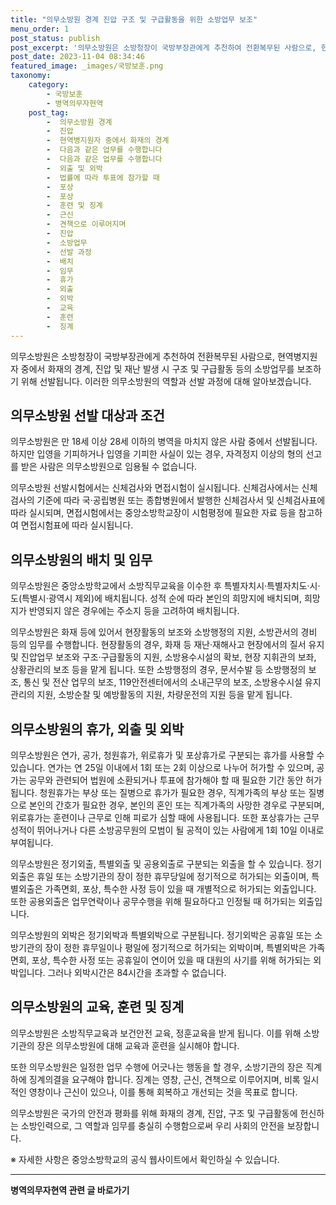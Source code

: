 ```yaml
---
title: "의무소방원 경계 진압 구조 및 구급활동을 위한 소방업무 보조"
menu_order: 1
post_status: publish
post_excerpt: '의무소방원은 소방청장이 국방부장관에게 추천하여 전환복무된 사람으로, 현역병지원자 중에서 화재의 경계, 진압 및 재난 발생 시 구조 및 구급활동 등의 소방업무를 보조하기 위해 선발됩니다. 이러한 의무소방원의 역할과 선발 과정에 대해 알아보겠습니다.'
post_date: 2023-11-04 08:34:46
featured_image: _images/국방보훈.png
taxonomy:
    category:
        - 국방보훈
        - 병역의무자현역
    post_tag:
        -  의무소방원 경계
        -  진압
        -  현역병지원자 중에서 화재의 경계
        -  다음과 같은 업무를 수행합니다
        -  다음과 같은 업무를 수행합니다
        -  외출 및 외박
        -  법률에 따라 투표에 참가할 때
        -  포상
        -  포상
        -  훈련 및 징계
        -  근신
        -  견책으로 이루어지며
        -  진압
        -  소방업무
        -  선발 과정
        -  배치
        -  임무
        -  휴가
        -  외출
        -  외박
        -  교육
        -  훈련
        -  징계
---
```



의무소방원은 소방청장이 국방부장관에게 추천하여 전환복무된 사람으로, 현역병지원자 중에서 화재의 경계, 진압 및 재난 발생 시 구조 및 구급활동 등의 소방업무를 보조하기 위해 선발됩니다. 이러한 의무소방원의 역할과 선발 과정에 대해 알아보겠습니다.

## 의무소방원 선발 대상과 조건

의무소방원은 만 18세 이상 28세 이하의 병역을 마치지 않은 사람 중에서 선발됩니다. 하지만 입영을 기피하거나 입영을 기피한 사실이 있는 경우, 자격정지 이상의 형의 선고를 받은 사람은 의무소방원으로 임용될 수 없습니다.

의무소방원 선발시험에서는 신체검사와 면접시험이 실시됩니다. 신체검사에서는 신체검사의 기준에 따라 국·공립병원 또는 종합병원에서 발행한 신체검사서 및 신체검사표에 따라 실시되며, 면접시험에서는 중앙소방학교장이 시험평정에 필요한 자료 등을 참고하여 면접시험표에 따라 실시됩니다.

## 의무소방원의 배치 및 임무

의무소방원은 중앙소방학교에서 소방직무교육을 이수한 후 특별자치시·특별자치도·시·도(특별시·광역시 제외)에 배치됩니다. 성적 순에 따라 본인의 희망지에 배치되며, 희망지가 반영되지 않은 경우에는 주소지 등을 고려하여 배치됩니다.

의무소방원은 화재 등에 있어서 현장활동의 보조와 소방행정의 지원, 소방관서의 경비 등의 임무를 수행합니다. 현장활동의 경우, 화재 등 재난·재해사고 현장에서의 질서 유지 및 진압업무 보조와 구조·구급활동의 지원, 소방용수시설의 확보, 현장 지휘관의 보좌, 상황관리의 보조 등을 맡게 됩니다. 또한 소방행정의 경우, 문서수발 등 소방행정의 보조, 통신 및 전산 업무의 보조, 119안전센터에서의 소내근무의 보조, 소방용수시설 유지관리의 지원, 소방순찰 및 예방활동의 지원, 차량운전의 지원 등을 맡게 됩니다.

## 의무소방원의 휴가, 외출 및 외박

의무소방원은 연가, 공가, 청원휴가, 위로휴가 및 포상휴가로 구분되는 휴가를 사용할 수 있습니다. 연가는 연 25일 이내에서 1회 또는 2회 이상으로 나누어 허가할 수 있으며, 공가는 공무와 관련되어 법원에 소환되거나 투표에 참가해야 할 때 필요한 기간 동안 허가됩니다. 청원휴가는 부상 또는 질병으로 휴가가 필요한 경우, 직계가족의 부상 또는 질병으로 본인의 간호가 필요한 경우, 본인의 혼인 또는 직계가족의 사망한 경우로 구분되며, 위로휴가는 훈련이나 근무로 인해 피로가 심할 때에 사용됩니다. 또한 포상휴가는 근무성적이 뛰어나거나 다른 소방공무원의 모범이 될 공적이 있는 사람에게 1회 10일 이내로 부여됩니다.

의무소방원은 정기외출, 특별외출 및 공용외출로 구분되는 외출을 할 수 있습니다. 정기외출은 휴일 또는 소방기관의 장이 정한 휴무당일에 정기적으로 허가되는 외출이며, 특별외출은 가족면회, 포상, 특수한 사정 등이 있을 때 개별적으로 허가되는 외출입니다. 또한 공용외출은 업무연락이나 공무수행을 위해 필요하다고 인정될 때 허가되는 외출입니다.

의무소방원의 외박은 정기외박과 특별외박으로 구분됩니다. 정기외박은 공휴일 또는 소방기관의 장이 정한 휴무일이나 평일에 정기적으로 허가되는 외박이며, 특별외박은 가족면회, 포상, 특수한 사정 또는 공휴일이 연이어 있을 때 대원의 사기를 위해 허가되는 외박입니다. 그러나 외박시간은 84시간을 초과할 수 없습니다.

## 의무소방원의 교육, 훈련 및 징계

의무소방원은 소방직무교육과 보건안전 교육, 정훈교육을 받게 됩니다. 이를 위해 소방기관의 장은 의무소방원에 대해 교육과 훈련을 실시해야 합니다.

또한 의무소방원은 일정한 업무 수행에 어긋나는 행동을 할 경우, 소방기관의 장은 직계하에 징계의결을 요구해야 합니다. 징계는 영창, 근신, 견책으로 이루어지며, 비록 일시적인 영창이나 근신이 있으나, 이를 통해 회복하고 개선되는 것을 목표로 합니다.

의무소방원은 국가의 안전과 평화를 위해 화재의 경계, 진압, 구조 및 구급활동에 헌신하는 소방인력으로, 그 역할과 임무를 충실히 수행함으로써 우리 사회의 안전을 보장합니다.

※ 자세한 사항은 중앙소방학교의 공식 웹사이트에서 확인하실 수 있습니다.
<!-- wp:separator -->
<hr class="wp-block-separator has-alpha-channel-opacity"/>
<!-- /wp:separator -->

<!-- wp:group {"backgroundColor":"base","layout":{"type":"constrained"}} -->
<div class="wp-block-group has-base-background-color has-background"><!-- wp:paragraph {"align":"center","fontSize":"medium"} -->
<p class="has-text-align-center has-large-font-size"><strong>병역의무자현역 관련 글 바로가기</strong></p>
<!-- /wp:paragraph -->


<!-- wp:latest-posts
{"categories":[{"id":9912,"count":19,"description":"","link":"https://uknowlaw.com/category/%eb%b3%91%ec%97%ad%ec%9d%98%eb%ac%b4%ec%9e%90%ed%98%84%ec%97%ad/","name":"병역의무자현역","slug":"병역의무자현역","taxonomy":"category","parent":0,"meta":[],"_links":{"self":[{"href":"https://uknowlaw.com/wp-json/wp/v2/categories/9912"}],"collection":[{"href":"https://uknowlaw.com/wp-json/wp/v2/categories"}],"about":[{"href":"https://uknowlaw.com/wp-json/wp/v2/taxonomies/category"}],"wp:post_type":[{"href":"https://uknowlaw.com/wp-json/wp/v2/posts?categories=9912"}],"curies":[{"name":"wp","href":"https://api.w.org/{rel}","templated":true}]}}],"postsToShow":100,"excerptLength":28,"postLayout":"grid","columns":2,"featuredImageAlign":"left","featuredImageSizeSlug":"large","fontSize":"small"} /--></div>
<!-- /wp:group -->